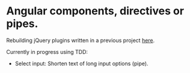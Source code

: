 # Angular components, directives or pipes.  
  
Rebuilding jQuery plugins written in a previous project [here](https://github.com/BumbleB2na/web-dev-suite).  
  
Currently in progress using TDD:  
- Select input: Shorten text of long input options (pipe).  

